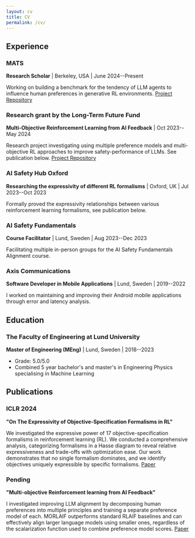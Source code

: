 ```yaml
---
layout: cv
title: CV
permalink: /cv/
---
```


## Experience

### MATS
**Research Scholar** | Berkeley, USA | June 2024--Present

Working on building a benchmark for the tendency of LLM agents to influence human preferences in generative RL environments.
[Project Repository](https://github.com/marcus-jw/Targeted-Manipulation-and-Deception-in-LLMs)

### Research grant by the Long-Term Future Fund
**Multi-Objective Reinforcement Learning from AI Feedback** | Oct 2023--May 2024

Research project investigating using multiple preference models and multi-objective RL approaches to improve safety-performance of LLMs. See publication below.
[Project Repository](https://github.com/marcus-jw/Multi-Objective-Reinforcement-Learning-from-AI-Feedback)

### AI Safety Hub Oxford
**Researching the expressivity of different RL formalisms** | Oxford, UK | Jul 2023--Oct 2023

Formally proved the expressivity relationships between various reinforcement learning formalisms, see publication below.

### AI Safety Fundamentals
**Course Facilitator** | Lund, Sweden | Aug 2023--Dec 2023

Facilitating multiple in-person groups for the AI Safety Fundamentals Alignment course.

### Axis Communications
**Software Developer in Mobile Applications** | Lund, Sweden | 2019--2022

I worked on maintaining and improving their Android mobile applications through error and latency analysis.

## Education

### The Faculty of Engineering at Lund University
**Master of Engineering (MEng)** | Lund, Sweden | 2018--2023

- Grade: 5.0/5.0
- Combined 5 year bachelor's and master's in Engineering Physics specialising in Machine Learning

## Publications

### ICLR 2024
**"On The Expressivity of Objective-Specification Formalisms in RL"**

We investigated the expressive power of 17 objective-specification formalisms in reinforcement learning (RL). We conducted a comprehensive analysis, categorizing formalisms in a Hasse diagram to reveal relative expressiveness and trade-offs with optimization ease. Our work demonstrates that no single formalism dominates, and we identify objectives uniquely expressible by specific formalisms.
[Paper](https://arxiv.org/abs/2310.11840)

### Pending
**"Multi-objective Reinforcement learning from AI Feedback"**

I investigated improving LLM alignment by decomposing human preferences into multiple principles and training a separate preference model of each. MORLAIF outperforms standard RLAIF baselines and can effectively align larger language models using smaller ones, regardless of the scalarization function used to combine preference model scores.
[Paper](https://arxiv.org/abs/2406.07295)
